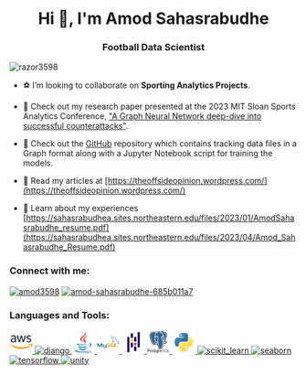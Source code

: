 <h1 align="center">Hi 👋, I'm Amod Sahasrabudhe</h1>
<h3 align="center">Football Data Scientist</h3>

<p align="left"> <img src="https://komarev.com/ghpvc/?username=razor3598&label=Profile%20views&color=0e75b6&style=flat" alt="razor3598" /> </p>

- ⚽ I’m looking to collaborate on **Sporting Analytics Projects**.

- 🔬 Check out my research paper presented at the 2023 MIT Sloan Sports Analytics Conference, ["A Graph Neural Network deep-dive into successful counterattacks"](https://www.sloansportsconference.com/research-papers/a-graph-neural-network-deep-dive-into-successful-counterattacks). 

- 👾 Check out the [GitHub](https://github.com/USSoccerFederation/ussf_ssac_23_soccer_gnn) repository which contains tracking data files in a Graph format along with a Jupyter Notebook script for training the models.

- 📝 Read my articles at [https://theoffsideopinion.wordpress.com/](https://theoffsideopinion.wordpress.com/)

- 📄 Learn about my experiences [https://sahasrabudhea.sites.northeastern.edu/files/2023/01/AmodSahasrabudhe_resume.pdf](https://sahasrabudhea.sites.northeastern.edu/files/2023/04/Amod_Sahasrabudhe_Resume.pdf)


<h3 align="left">Connect with me:</h3>
<p align="left">
<a href="https://twitter.com/amod3598" target="blank"><img align="center" src="https://raw.githubusercontent.com/rahuldkjain/github-profile-readme-generator/master/src/images/icons/Social/twitter.svg" alt="amod3598" height="30" width="40" /></a>
<a href="https://linkedin.com/in/amod-sahasrabudhe-685b011a7" target="blank"><img align="center" src="https://raw.githubusercontent.com/rahuldkjain/github-profile-readme-generator/master/src/images/icons/Social/linked-in-alt.svg" alt="amod-sahasrabudhe-685b011a7" height="30" width="40" /></a>
</p>

<h3 align="left">Languages and Tools:</h3>
<p align="left"> <a href="https://aws.amazon.com" target="_blank" rel="noreferrer"> <img src="https://raw.githubusercontent.com/devicons/devicon/master/icons/amazonwebservices/amazonwebservices-original-wordmark.svg" alt="aws" width="40" height="40"/> </a> <a href="https://www.djangoproject.com/" target="_blank" rel="noreferrer"> <img src="https://cdn.worldvectorlogo.com/logos/django.svg" alt="django" width="40" height="40"/> </a> <a href="https://www.java.com" target="_blank" rel="noreferrer"> <img src="https://raw.githubusercontent.com/devicons/devicon/master/icons/java/java-original.svg" alt="java" width="40" height="40"/> </a> <a href="https://www.mysql.com/" target="_blank" rel="noreferrer"> <img src="https://raw.githubusercontent.com/devicons/devicon/master/icons/mysql/mysql-original-wordmark.svg" alt="mysql" width="40" height="40"/> </a> <a href="https://pandas.pydata.org/" target="_blank" rel="noreferrer"> <img src="https://raw.githubusercontent.com/devicons/devicon/2ae2a900d2f041da66e950e4d48052658d850630/icons/pandas/pandas-original.svg" alt="pandas" width="40" height="40"/> </a> <a href="https://www.postgresql.org" target="_blank" rel="noreferrer"> <img src="https://raw.githubusercontent.com/devicons/devicon/master/icons/postgresql/postgresql-original-wordmark.svg" alt="postgresql" width="40" height="40"/> </a> <a href="https://www.python.org" target="_blank" rel="noreferrer"> <img src="https://raw.githubusercontent.com/devicons/devicon/master/icons/python/python-original.svg" alt="python" width="40" height="40"/> </a> <a href="https://scikit-learn.org/" target="_blank" rel="noreferrer"> <img src="https://upload.wikimedia.org/wikipedia/commons/0/05/Scikit_learn_logo_small.svg" alt="scikit_learn" width="40" height="40"/> </a> <a href="https://seaborn.pydata.org/" target="_blank" rel="noreferrer"> <img src="https://seaborn.pydata.org/_images/logo-mark-lightbg.svg" alt="seaborn" width="40" height="40"/> </a> <a href="https://www.tensorflow.org" target="_blank" rel="noreferrer"> <img src="https://www.vectorlogo.zone/logos/tensorflow/tensorflow-icon.svg" alt="tensorflow" width="40" height="40"/> </a> <a href="https://unity.com/" target="_blank" rel="noreferrer"> <img src="https://www.vectorlogo.zone/logos/unity3d/unity3d-icon.svg" alt="unity" width="40" height="40"/> </a> </p>
